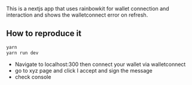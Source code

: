 This is a nextjs app that uses rainbowkit for wallet connection and interaction and shows the walletconnect error on refresh.

## How to reproduce it

```bash
yarn 
yarn run dev

```

- Navigate to localhost:300 then connect your wallet via walletconnect
- go to xyz page and click I accept and sign the message
- check console
